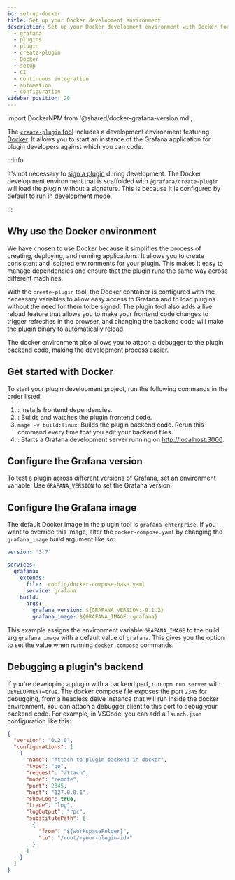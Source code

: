 ```yaml
---
id: set-up-docker
title: Set up your Docker development environment
description: Set up your Docker development environment with Docker for Grafana plugin development.
  - grafana
  - plugins
  - plugin
  - create-plugin
  - Docker
  - setup
  - CI
  - continuous integration
  - automation
  - configuration
sidebar_position: 20
---
```


import DockerNPM from '@shared/docker-grafana-version.md';

The [`create-plugin` tool](/get-started.md#use-plugin-tools-to-develop-your-plugins-faster) includes a development environment featuring [Docker](https://docs.docker.com/get-docker/). It allows you to start an instance of the Grafana application for plugin developers against which you can code.

:::info

It's not necessary to [sign a plugin](/publish-a-plugin/sign-a-plugin.md) during development. The Docker development environment that is scaffolded with `@grafana/create-plugin` will load the plugin without a signature. This is because it is configured by default to run in [development mode](https://github.com/grafana/grafana/blob/main/contribute/developer-guide.md#configure-grafana-for-development).

:::

## Why use the Docker environment

We have chosen to use Docker because it simplifies the process of creating, deploying, and running applications. It allows you to create consistent and isolated environments for your plugin. This makes it easy to manage dependencies and ensure that the plugin runs the same way across different machines.

With the `create-plugin` tool, the Docker container is configured with the necessary variables to allow easy access to Grafana and to load plugins without the need for them to be signed. The plugin tool also adds a live reload feature that allows you to make your frontend code changes to trigger refreshes in the browser, and changing the backend code will make the plugin binary to automatically reload.

The docker environment also allows you to attach a debugger to the plugin backend code, making the development process easier.

## Get started with Docker

To start your plugin development project, run the following commands in the order listed:

1. <SyncCommand cmd="install" />: Installs frontend dependencies.
1. <SyncCommand cmd="run dev" />: Builds and watches the plugin frontend code.
1. `mage -v build:linux`: Builds the plugin backend code. Rerun this command every time that you edit your backend files.
1. <SyncCommand cmd="run server" />: Starts a Grafana development server running on
   [http://localhost:3000](http://localhost:3000).

## Configure the Grafana version

To test a plugin across different versions of Grafana, set an environment variable. Use `GRAFANA_VERSION` to set the Grafana version:

<DockerNPM />

## Configure the Grafana image

The default Docker image in the plugin tool is `grafana-enterprise`. If you want to override this image, alter the `docker-compose.yaml` by changing the `grafana_image` build argument like so:

```yaml title="docker-compose.yaml"
version: '3.7'

services:
  grafana:
    extends:
      file: .config/docker-compose-base.yaml
      service: grafana
    build:
      args:
        grafana_version: ${GRAFANA_VERSION:-9.1.2}
        grafana_image: ${GRAFANA_IMAGE:-grafana}
```

This example assigns the environment variable `GRAFANA_IMAGE` to the build arg `grafana_image` with a default value of `grafana`. This gives you the option to set the value when running `docker compose` commands.

## Debugging a plugin's backend

If you're developing a plugin with a backend part, run `npm run server` with `DEVELOPMENT=true`. The docker compose file exposes the port `2345` for debugging, from a headless delve instance that will run inside the docker environment.
You can attach a debugger client to this port to debug your backend code.
For example, in VSCode, you can add a `launch.json` configuration like this:

```json
{
  "version": "0.2.0",
  "configurations": [
    {
      "name": "Attach to plugin backend in docker",
      "type": "go",
      "request": "attach",
      "mode": "remote",
      "port": 2345,
      "host": "127.0.0.1",
      "showLog": true,
      "trace": "log",
      "logOutput": "rpc",
      "substitutePath": [
        {
          "from": "${workspaceFolder}",
          "to": "/root/<your-plugin-id>"
        }
      ]
    }
  ]
}
```


